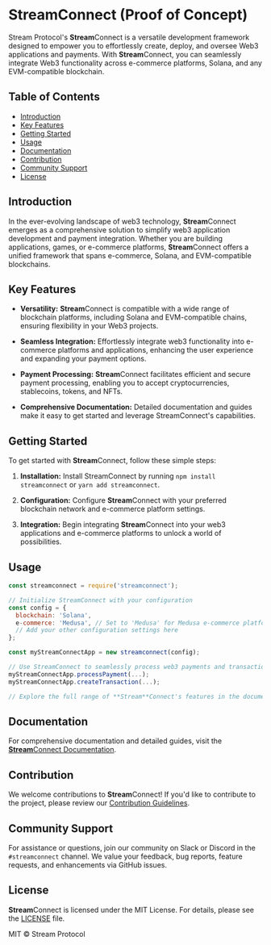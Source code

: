 # **Stream**Connect (Proof of Concept)

Stream Protocol's **Stream**Connect is a versatile development framework designed to empower you to effortlessly create, deploy, and oversee Web3 applications and payments. With **Stream**Connect, you can seamlessly integrate Web3 functionality across e-commerce platforms, Solana, and any EVM-compatible blockchain.

## Table of Contents

- [Introduction](#introduction)
- [Key Features](#key-features)
- [Getting Started](#getting-started)
- [Usage](#usage)
- [Documentation](#documentation)
- [Contribution](#contribution)
- [Community Support](#community-support)
- [License](#license)

## Introduction

In the ever-evolving landscape of web3 technology, **Stream**Connect emerges as a comprehensive solution to simplify web3 application development and payment integration. Whether you are building applications, games, or e-commerce platforms, **Stream**Connect offers a unified framework that spans e-commerce, Solana, and EVM-compatible blockchains.

## Key Features

- **Versatility:** **Stream**Connect is compatible with a wide range of blockchain platforms, including Solana and EVM-compatible chains, ensuring flexibility in your Web3 projects.

- **Seamless Integration:** Effortlessly integrate web3 functionality into e-commerce platforms and applications, enhancing the user experience and expanding your payment options.

- **Payment Processing:** **Stream**Connect facilitates efficient and secure payment processing, enabling you to accept cryptocurrencies, stablecoins, tokens, and NFTs.

- **Comprehensive Documentation:** Detailed documentation and guides make it easy to get started and leverage StreamConnect's capabilities.

## Getting Started

To get started with **Stream**Connect, follow these simple steps:

1. **Installation:** Install StreamConnect by running `npm install streamconnect` or `yarn add streamconnect`.

2. **Configuration:** Configure **Stream**Connect with your preferred blockchain network and e-commerce platform settings.

3. **Integration:** Begin integrating **Stream**Connect into your web3 applications and e-commerce platforms to unlock a world of possibilities.

## Usage

```javascript
const streamconnect = require('streamconnect');

// Initialize StreamConnect with your configuration
const config = {
  blockchain: 'Solana',
  e-commerce: 'Medusa', // Set to 'Medusa' for Medusa e-commerce platform
  // Add your other configuration settings here
};

const myStreamConnectApp = new streamconnect(config);

// Use StreamConnect to seamlessly process web3 payments and transactions
myStreamConnectApp.processPayment(...);
myStreamConnectApp.createTransaction(...);

// Explore the full range of **Stream**Connect's features in the documentation.
```

## Documentation

For comprehensive documentation and detailed guides, visit the [**Stream**Connect Documentation](https://portal.streamconnect.dev).

## Contribution

We welcome contributions to **Stream**Connect! If you'd like to contribute to the project, please review our [Contribution Guidelines](CONTRIBUTING.md).

## Community Support

For assistance or questions, join our community on Slack or Discord in the `#streamconnect` channel. We value your feedback, bug reports, feature requests, and enhancements via GitHub issues.

## License

**Stream**Connect is licensed under the MIT License. For details, please see the [LICENSE](LICENSE) file.

MIT © Stream Protocol
```
